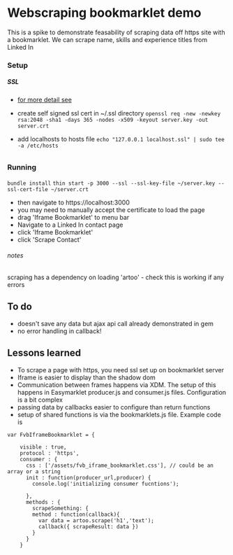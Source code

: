# Webscraping bookmarklet demo

This is a spike to demonstrate feasability of scraping data off https site with a bookmarklet.
We can scrape name, skills and experience titles from Linked In

### Setup

##### SSL

* [for more detail see](http://makandracards.com/makandra/15903-using-thin-for-development-with-ssl)

* create self signed ssl cert in ~/.ssl directory
```openssl req -new -newkey rsa:2048 -sha1 -days 365 -nodes -x509 -keyout server.key -out server.crt```
* add localhosts to hosts file
```echo "127.0.0.1 localhost.ssl" | sudo tee -a /etc/hosts```

######

### Running
```bundle install```
```thin start -p 3000 --ssl --ssl-key-file ~/server.key --ssl-cert-file ~/server.crt```
* then navigate to https://localhost:3000
* you may need to manually accept the certificate to load the page 
* drag 'Iframe Bookmarklet' to menu bar
* Navigate to a Linked In contact page
* click 'Iframe Bookmarklet'
* click 'Scrape Contact'

###### notes
scraping has a dependency on loading 'artoo' - check this is working if any 
errors

## To do
* doesn't save any data but ajax api call already demonstrated in gem
* no error handling in callback!

## Lessons learned
* To scrape a page with https, you need ssl set up on bookmarklet server
* Iframe is easier to display than the shadow dom
* Communication between frames happens via XDM. The setup of this happens in Easymarklet producer.js and consumer.js files. Configuration is a bit complex
* passing data by callbacks easier to configure than return functions
* setup of shared functions is via the bookmarklets.js file. Example code is
```
var FvbIframeBookmarklet = {

    visible : true,
    protocol : 'https',
    consumer : {
      css : ['/assets/fvb_iframe_bookmarklet.css'], // could be an array or a string
      init : function(producer_url,producer) {
        console.log('initializing consumer fucntions');
    
      },
      methods : { 
        scrapeSomething: {
        method : function(callback){
          var data = artoo.scrape('h1','text');
          callback({ scrapeResult: data })
        }
      }
    }
```




